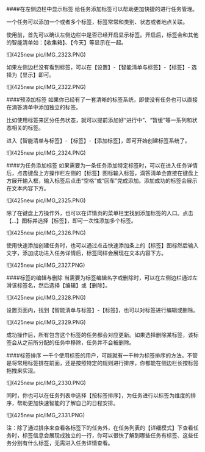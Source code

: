 ####在左侧边栏中显示标签
给任务添加标签可以帮助更加快捷的进行任务管理。

一个任务可以添加一个或者多个标签，标签常常和类别、状态或者地点关联。

使用前，首先可以确认左侧边栏中是否已经开启显示标签。开启后，标签会和其他的智能清单如：【收集箱】、【今天】等显示在一起。

![](425new pic/IMG_2323.PNG)

如果左侧边栏没有看到标签，可以在【设置】-【智能清单与标签】-【标签】- 选择为【显示】即可。

![](425new pic/IMG_2322.PNG)

####预添加标签
如果你已经有了一套清晰的标签系统，即使没有任务也可以直接在滴答清单中添加独立的标签。

比如使用标签来区分任务状态，就可以提前添加好“进行中”、“暂缓”等一系列和状态相关的标签。


进入【智能清单与标签】-【标签】-【添加标签】，即可开始创建标签系统了。

![](425new pic/IMG_2324.PNG)

####为任务添加标签
如果需要为一条任务添加特定标签时，可以在进入任务详情后，点击键盘上方操作栏左侧的【标签】图标输入标签，滴答清单会直接在键盘上方展开输入框，输入标签后点击“空格”或“回车”完成添加。添加成功的标签会展示在文本内容下方。

![](425new pic/IMG_2325.PNG)

除了在键盘上方操作外，也可以在详情页的菜单栏里找到添加标签的入口。点击【...】图标并选择【标签】，即可一次性添加多个标签。

![](425new pic/IMG_2326.PNG)

使用快速添加创建任务时，也可以通过点击快速添加条上的【标签】图标然后输入文字，添加成功进入任务详情后，标签同样会展现在文本内容下方。

![](425new pic/IMG_2327.PNG)

####标签的编辑与删除
当需要为标签编辑名字或删除时，可以在左侧边栏通过左滑该标签名，然后选择【编辑】或【删除】。

![](425new pic/IMG_2328.PNG)

设置页面内，找到【智能清单与标签】-【标签】，也可以对标签进行编辑或删除。

![](425new pic/IMG_2329.PNG)

成功操作后，所有包含这个标签的任务都会对应更新。如果选择删除某标签，该标签会从之前所分配的任务中移除，任务并不会被删除。

####标签排序
一千个使用标签的用户，可能就有一千种为标签排序的方法，不管是将常用标签排在前面，还是按照特定的规则进行排序，你都能在侧边栏长按标签拖拽来实现。

![](425new pic/IMG_2330.PNG)

同时，你也可以在任务列表中选择【按标签排序】，为任务进行以标签为维度的排序，帮助更加快速智能的了解自己的日程安排。

![](425new pic/IMG_2331.PNG)

注：除了通过排序来查看各标签下的任务外，在任务列表的【详细模式】下查看任务时，标签信息会展现成独立的一行，你可以很快了解到哪些任务有标签、这些任务分别有什么标签，无需进入任务详情查看。